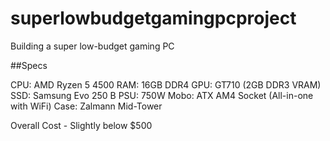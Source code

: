 # superlowbudgetgamingpcproject
Building a super low-budget gaming PC

##Specs

CPU: AMD Ryzen 5 4500
RAM: 16GB DDR4
GPU: GT710 (2GB DDR3 VRAM)
SSD: Samsung Evo 250 B
PSU: 750W
Mobo: ATX AM4 Socket (All-in-one with WiFi)
Case: Zalmann Mid-Tower

Overall Cost - Slightly below $500
